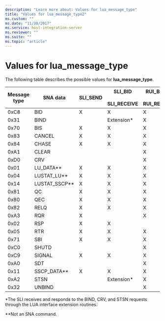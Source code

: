 ```yaml
---
description: "Learn more about: Values for lua_message_type"
title: "Values for lua_message_type2"
ms.custom: ""
ms.date: "11/30/2017"
ms.service: host-integration-server
ms.reviewer: ""
ms.suite: ""
ms.topic: "article"
---
```

# Values for lua_message_type
The following table describes the possible values for **lua_message_type**.  
  
|Message type|SNA data|SLI_SEND|SLI_BID<br /><br /> SLI_RECEIVE|RUI_BID<br /><br /> RUI_READ|  
|------------------|--------------|---------------|-------------------------------|----------------------------|  
|0xC8|BID|X|X|X|  
|0x31|BIND||Extension*|X|  
|0x70|BIS|X|X|X|  
|0x83|CANCEL|X|X|X|  
|0x84|CHASE|X|X|X|  
|0xA1|CLEAR|||X|  
|0xD0|CRV|||X|  
|0x01|LU_DATA**|X|X|X|  
|0x04|LUSTAT_LU**|X|X|X|  
|0x14|LUSTAT_SSCP**|X|X|X|  
|0x81|QC|X|X|X|  
|0x80|QEC|X|X|X|  
|0x82|RELQ|X|X|X|  
|0xA3|RQR|X||X|  
|0x02|RSP|X|X||  
|0x05|RTR|X|X|X|  
|0x71|SBI|X|X|X|  
|0xC0|SHUTD|||X|  
|0xC9|SIGNAL|X|X|X|  
|0xA0|SDT|||X|  
|0x11|SSCP_DATA**|X|X|X|  
|0xA2|STSN||Extension*|X|  
|0x32|UNBIND|||X|  
  
 *The SLI receives and responds to the BIND, CRV, and STSN requests through the LUA  interface extension routines.  
  
 **Not an SNA command.
